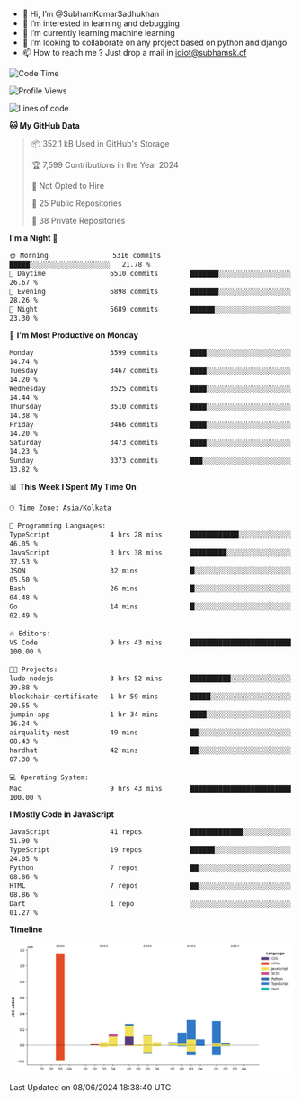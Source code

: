 - 👋 Hi, I’m @SubhamKumarSadhukhan
- 👀 I’m interested in learning and debugging
- 🌱 I’m currently learning machine learning
- 💞️ I’m looking to collaborate on any project based on python and django
- 📫 How to reach me ?
      Just drop a mail in idiot@subhamsk.cf

<!---
SubhamKumarSadhukhan/SubhamKumarSadhukhan is a ✨ special ✨ repository because its `README.md` (this file) appears on your GitHub profile.
You can click the Preview link to take a look at your changes.
--->


<!--START_SECTION:waka-->
![Code Time](http://img.shields.io/badge/Code%20Time-2%2C220%20hrs%2049%20mins-blue)

![Profile Views](http://img.shields.io/badge/Profile%20Views-0-blue)

![Lines of code](https://img.shields.io/badge/From%20Hello%20World%20I%27ve%20Written-2.7%20million%20lines%20of%20code-blue)

**🐱 My GitHub Data** 

> 📦 352.1 kB Used in GitHub's Storage 
 > 
> 🏆 7,599 Contributions in the Year 2024
 > 
> 🚫 Not Opted to Hire
 > 
> 📜 25 Public Repositories 
 > 
> 🔑 38 Private Repositories 
 > 
**I'm a Night 🦉** 

```text
🌞 Morning                5316 commits        █████░░░░░░░░░░░░░░░░░░░░   21.78 % 
🌆 Daytime                6510 commits        ███████░░░░░░░░░░░░░░░░░░   26.67 % 
🌃 Evening                6898 commits        ███████░░░░░░░░░░░░░░░░░░   28.26 % 
🌙 Night                  5689 commits        ██████░░░░░░░░░░░░░░░░░░░   23.30 % 
```
📅 **I'm Most Productive on Monday** 

```text
Monday                   3599 commits        ████░░░░░░░░░░░░░░░░░░░░░   14.74 % 
Tuesday                  3467 commits        ████░░░░░░░░░░░░░░░░░░░░░   14.20 % 
Wednesday                3525 commits        ████░░░░░░░░░░░░░░░░░░░░░   14.44 % 
Thursday                 3510 commits        ████░░░░░░░░░░░░░░░░░░░░░   14.38 % 
Friday                   3466 commits        ████░░░░░░░░░░░░░░░░░░░░░   14.20 % 
Saturday                 3473 commits        ████░░░░░░░░░░░░░░░░░░░░░   14.23 % 
Sunday                   3373 commits        ███░░░░░░░░░░░░░░░░░░░░░░   13.82 % 
```


📊 **This Week I Spent My Time On** 

```text
🕑︎ Time Zone: Asia/Kolkata

💬 Programming Languages: 
TypeScript               4 hrs 28 mins       ████████████░░░░░░░░░░░░░   46.05 % 
JavaScript               3 hrs 38 mins       █████████░░░░░░░░░░░░░░░░   37.53 % 
JSON                     32 mins             █░░░░░░░░░░░░░░░░░░░░░░░░   05.50 % 
Bash                     26 mins             █░░░░░░░░░░░░░░░░░░░░░░░░   04.48 % 
Go                       14 mins             █░░░░░░░░░░░░░░░░░░░░░░░░   02.49 % 

🔥 Editors: 
VS Code                  9 hrs 43 mins       █████████████████████████   100.00 % 

🐱‍💻 Projects: 
ludo-nodejs              3 hrs 52 mins       ██████████░░░░░░░░░░░░░░░   39.88 % 
blockchain-certificate   1 hr 59 mins        █████░░░░░░░░░░░░░░░░░░░░   20.55 % 
jumpin-app               1 hr 34 mins        ████░░░░░░░░░░░░░░░░░░░░░   16.24 % 
airquality-nest          49 mins             ██░░░░░░░░░░░░░░░░░░░░░░░   08.43 % 
hardhat                  42 mins             ██░░░░░░░░░░░░░░░░░░░░░░░   07.30 % 

💻 Operating System: 
Mac                      9 hrs 43 mins       █████████████████████████   100.00 % 
```

**I Mostly Code in JavaScript** 

```text
JavaScript               41 repos            █████████████░░░░░░░░░░░░   51.90 % 
TypeScript               19 repos            ██████░░░░░░░░░░░░░░░░░░░   24.05 % 
Python                   7 repos             ██░░░░░░░░░░░░░░░░░░░░░░░   08.86 % 
HTML                     7 repos             ██░░░░░░░░░░░░░░░░░░░░░░░   08.86 % 
Dart                     1 repo              ░░░░░░░░░░░░░░░░░░░░░░░░░   01.27 % 
```



**Timeline**

![Lines of Code chart](https://raw.githubusercontent.com/SubhamKumarSadhukhan/SubhamKumarSadhukhan/main/assets/bar_graph.png)


 Last Updated on 08/06/2024 18:38:40 UTC
<!--END_SECTION:waka-->
